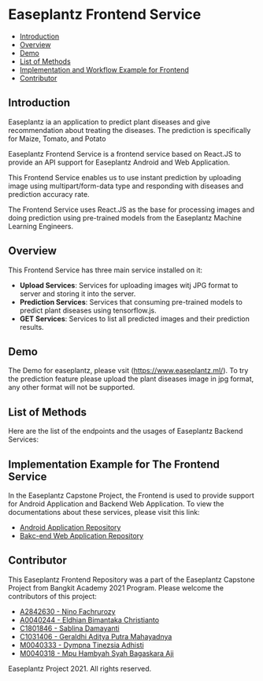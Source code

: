 # Easeplantz Frontend Service
<!-- MarkdownTOC levels="1,2,3" autolink="true"  -->
- [Introduction](#introduction)
- [Overview](#overview)
- [Demo](#demo)
- [List of Methods](#list-of-methods)
- [Implementation and Workflow Example for Frontend](#implementation-and-workflow-example-for-frontend)
- [Contributor](#contributor)
<!-- /MarkdownTOC -->

## Introduction
Easeplantz ia an application to predict plant diseases and give recommendation about treating the diseases. The prediction is specifically for Maize, Tomato, and Potato

Easeplantz Frontend Service is a frontend service based on React.JS to provide an API support for Easeplantz Android and Web Application.

This Frontend Service enables us to use instant prediction by uploading image using multipart/form-data type and responding with diseases and prediction accuracy rate.

The Frontend Service uses React.JS as the base for processing images and doing prediction using pre-trained models from the Easeplantz Machine Learning Engineers.

## Overview
This Frontend Service has three main service installed on it:

- **Upload Services**: Services for uploading images witj JPG format to server and storing it into the server.
- **Prediction Services**: Services that consuming pre-trained models to  predict plant diseases using tensorflow.js.
- **GET Services**: Services to list all predicted images and their prediction results.

## Demo 
The Demo for easeplantz, please vsit (https://www.easeplantz.ml/). To try the prediction feature please upload the plant diseases image in jpg format, any other format will not be supported.

## List of Methods
Here are the list of the endpoints and the usages of Easeplantz Backend Services:


## Implementation Example for The Frontend Service
In the Easeplantz Capstone Project, the Frontend is used to provide support for Android Application and Backend Web Application. To view the documentations about these services, please visit this link:

- [Android Application Repository](https://github.com/nfach98/easeplantz)
- [Bakc-end Web Application Repository](https://github.com/gerald-apm/node_tensorflow)

## Contributor
This Easeplantz Frontend Repository was a part of the Easeplantz Capstone Project from Bangkit Academy 2021 Program. Please welcome the contributors of this project:

- [A2842630 - Nino Fachrurozy](https://github.com/nfach98)
- [A0040244 - Eldhian Bimantaka Christianto](https://github.com/Eldhianbmntaka)
- [C1801846 - Sablina Damayanti](https://github.com/sablinadamayanti)
- [C1031406 - Geraldhi Aditya Putra Mahayadnya](https://github.com/gerald-apm)
- [M0040333 - Dympna Tinezsia Adhisti](https://github.com/dhiisti)
- [M0040318 - Mpu Hambyah Syah Bagaskara Aji](https://github.com/mpuhambyah)


Easeplantz Project 2021. All rights reserved.

